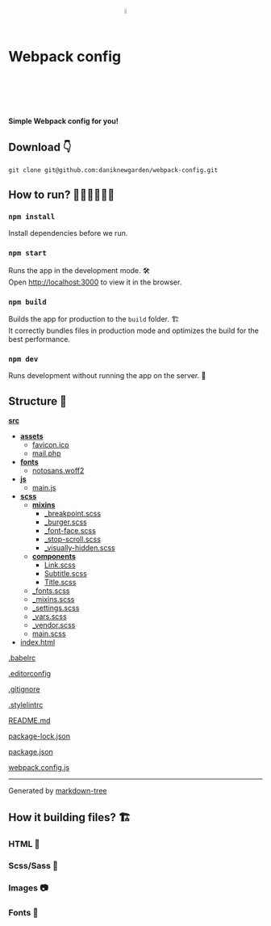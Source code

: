 # Webpack config <img src="https://media.giphy.com/media/LOnt6uqjD9OexmQJRB/giphy.gif" alt="cool emoji" width="5%" style="vertical-align: middle"/>

**Simple Webpack config for you!**

## Download 👇

`git clone git@github.com:daniknewgarden/webpack-config.git`

## How to run? 🏃‍♀️🏃‍♂️🏃‍♀️

### `npm install`

Install dependencies before we run.

### `npm start`

Runs the app in the development mode. 🛠<br />
Open [http://localhost:3000](http://localhost:3000) to view it in the browser.

### `npm build`

Builds the app for production to the `build` folder. 🏗<br />
It correctly bundles files in production mode and optimizes the build for the best performance.

### `npm dev`

Runs development without running the app on the server. 👷‍<br />

## Structure 🌲

[**src**](src)

- [**assets**](src/assets)
  - [favicon.ico](src/assets/favicon.ico)
  - [mail.php](src/assets/mail.php)
- [**fonts**](src/fonts)
  - [notosans.woff2](src/fonts/notosans.woff2)
- [**js**](src/js)
  - [main.js](src/js/main.js)
- [**scss**](src/scss)
  - [**mixins**](src/scss/mixins)
    - [\_breakpoint.scss](src/scss/mixins/_breakpoint.scss)
    - [\_burger.scss](src/scss/mixins/_burger.scss)
    - [\_font-face.scss](src/scss/mixins/_font-face.scss)
    - [\_stop-scroll.scss](src/scss/mixins/_stop-scroll.scss)
    - [\_visually-hidden.scss](src/scss/mixins/_visually-hidden.scss)
  - [**components**](src/scss/components)
    - [Link.scss](src/scss/components/Link.scss)
    - [Subtitle.scss](src/scss/components/Subtitle.scss)
    - [Title.scss](src/scss/components/Title.scss)
  - [\_fonts.scss](src/scss/_fonts.scss)
  - [\_mixins.scss](src/scss/_mixins.scss)
  - [\_settings.scss](src/scss/_settings.scss)
  - [\_vars.scss](src/scss/_vars.scss)
  - [\_vendor.scss](src/scss/_vendor.scss)
  - [main.scss](src/scss/main.scss)
- [index.html](src/index.html)

[.babelrc](.babelrc)

[.editorconfig](.editorconfig)

[.gitignore](.gitignore)

[.stylelintrc](.stylelintrc)

[README.md](README.md)

[package-lock.json](package-lock.json)

[package.json](package.json)

[webpack.config.js](webpack.config.js)

---

Generated by [markdown-tree](https://pypi.org/project/markdown-tree/)

## How it building files? 🏗

### **HTML 🦴**

### **Scss/Sass 👀**

### **Images 📷**

### **Fonts 💬**

